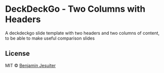 # DeckDeckGo - Two Columns with Headers

A deckdeckgo slide template with two headers and two columns of content,
to be able to make useful comparison slides

## License

MIT © [Benjamin Jesuiter](mailto:bjesuiter@gmail.com)
